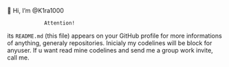    👋 Hi, I’m @K1ra1000 

                Attention!
its `README.md` (this file) appears on your GitHub profile
for more informations of anything, generaly repositories. 
Inicialy my codelines will be block for anyuser. If u 
want read mine codelines and send me a group work invite, call me.


